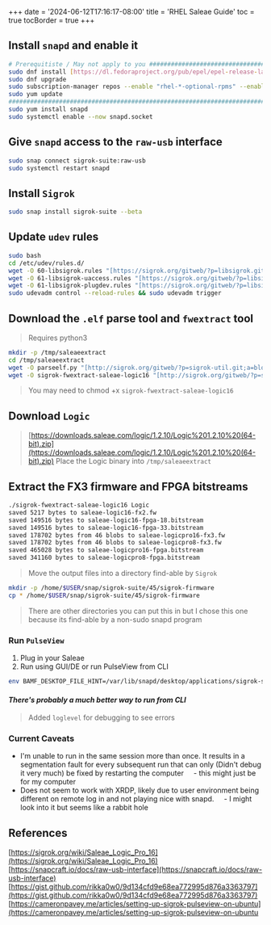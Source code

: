 +++
date = '2024-06-12T17:16:17-08:00'
title = 'RHEL Saleae Guide'
toc = true
tocBorder = true
+++
## Install `snapd` and enable it
```bash
# Prerequitiste / May not apply to you ######################################
sudo dnf install [https://dl.fedoraproject.org/pub/epel/epel-release-latest-8.noarch.rpm](https://dl.fedoraproject.org/pub/epel/epel-release-latest-8.noarch.rpm)
sudo dnf upgrade
sudo subscription-manager repos --enable "rhel-*-optional-rpms" --enable "rhel-*-extras-rpms"
sudo yum update
#############################################################################
sudo yum install snapd
sudo systemctl enable --now snapd.socket
```
## Give `snapd` access to the `raw-usb` interface
```bash
sudo snap connect sigrok-suite:raw-usb
sudo systemctl restart snapd
```
## Install `Sigrok`
```bash
sudo snap install sigrok-suite --beta
```
## Update `udev` rules
```bash
sudo bash
cd /etc/udev/rules.d/
wget -O 60-libsigrok.rules "[https://sigrok.org/gitweb/?p=libsigrok.git;a=blob_plain;f=contrib/60-libsigrok.rules](https://sigrok.org/gitweb/?p=libsigrok.git;a=blob_plain;f=contrib/60-libsigrok.rules)"
wget -O 61-libsigrok-uaccess.rules "[https://sigrok.org/gitweb/?p=libsigrok.git;a=blob_plain;f=contrib/61-libsigrok-uaccess.rules](https://sigrok.org/gitweb/?p=libsigrok.git;a=blob_plain;f=contrib/61-libsigrok-uaccess.rules)"
wget -O 61-libsigrok-plugdev.rules "[https://sigrok.org/gitweb/?p=libsigrok.git;a=blob_plain;f=contrib/61-libsigrok-plugdev.rules](https://sigrok.org/gitweb/?p=libsigrok.git;a=blob_plain;f=contrib/61-libsigrok-plugdev.rules)"
sudo udevadm control --reload-rules && sudo udevadm trigger
```

## Download the `.elf`  parse tool and `fwextract` tool

> Requires python3

```bash
mkdir -p /tmp/saleaeextract
cd /tmp/saleaeextract
wget -O parseelf.py "[http://sigrok.org/gitweb/?p=sigrok-util.git;a=blob;f=firmware/saleae-logic16/parseelf.py](http://sigrok.org/gitweb/?p=sigrok-util.git;a=blob;f=firmware/saleae-logic16/parseelf.py)"
wget -O sigrok-fwextract-saleae-logic16 "[http://sigrok.org/gitweb/?p=sigrok-util.git;a=blob;f=firmware/saleae-logic16/sigrok-fwextract-saleae-logic16](http://sigrok.org/gitweb/?p=sigrok-util.git;a=blob;f=firmware/saleae-logic16/sigrok-fwextract-saleae-logic16)"
```

> You may need to chmod +x `sigrok-fwextract-saleae-logic16`

## Download `Logic`

> [https://downloads.saleae.com/logic/1.2.10/Logic%201.2.10%20(64-bit).zip](https://downloads.saleae.com/logic/1.2.10/Logic%201.2.10%20(64-bit).zip)
> Place the Logic binary into `/tmp/saleaeextract`

## Extract the FX3 firmware and FPGA bitstreams
```bash
./sigrok-fwextract-saleae-logic16 Logic
saved 5217 bytes to saleae-logic16-fx2.fw
saved 149516 bytes to saleae-logic16-fpga-18.bitstream
saved 149516 bytes to saleae-logic16-fpga-33.bitstream
saved 178702 bytes from 46 blobs to saleae-logicpro16-fx3.fw
saved 178702 bytes from 46 blobs to saleae-logicpro8-fx3.fw
saved 465028 bytes to saleae-logicpro16-fpga.bitstream
saved 341160 bytes to saleae-logicpro8-fpga.bitstream
```

> Move the output files into a directory find-able by `Sigrok`

```bash
mkdir -p /home/$USER/snap/sigrok-suite/45/sigrok-firmware
cp * /home/$USER/snap/sigrok-suite/45/sigrok-firmware
```

> There are other directories you can put this in but I chose this one because its find-able by a non-sudo snapd program

### Run `PulseView`
1. Plug in your Saleae
2. Run using GUI/DE or run PulseView from CLI
```bash
env BAMF_DESKTOP_FILE_HINT=/var/lib/snapd/desktop/applications/sigrok-suite_pulseview.desktop /var/lib/snapd/snap/bin/sigrok-suite.pulseview --loglevel 5
```
#### *There's probably a much better way to run from CLI*

> Added `loglevel` for debugging to see errors

### Current Caveats
- I'm unable to run in the same session more than once. It results in a segmentation fault for every subsequent run that can only (Didn't debug it very much) be fixed by restarting the computer
    - this might just be for my computer
- Does not seem to work with XRDP, likely due to user environment being different on remote log in and not playing nice with snapd.
    - I might look into it but seems like a rabbit hole

## References
[https://sigrok.org/wiki/Saleae_Logic_Pro_16](https://sigrok.org/wiki/Saleae_Logic_Pro_16)
[https://snapcraft.io/docs/raw-usb-interface](https://snapcraft.io/docs/raw-usb-interface)
[https://gist.github.com/rikka0w0/9d134cfd9e68ea772995d876a3363797](https://gist.github.com/rikka0w0/9d134cfd9e68ea772995d876a3363797)
[https://cameronpavey.me/articles/setting-up-sigrok-pulseview-on-ubuntu](https://cameronpavey.me/articles/setting-up-sigrok-pulseview-on-ubuntu
